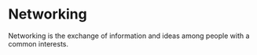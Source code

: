 # Networking
Networking is the exchange of information and ideas among people with a common interests.
